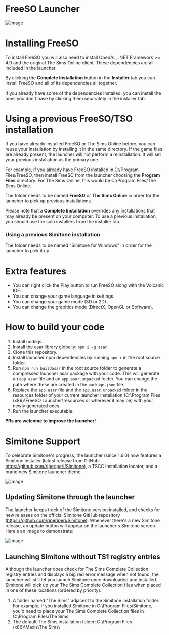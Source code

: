 # FreeSO Launcher

![image](https://i.imgur.com/su4ZDEm.png)

# Installing FreeSO
To install FreeSO you will also need to install OpenAL, .NET Framework >= 4.0 and the original The Sims Online client. These dependencies are all included in the launcher.

By clicking the **Complete Installation** button in the **Installer** tab you can install FreeSO and all of its dependencies all together.

If you already have some of the dependencies installed, you can install the ones you don't have by clicking them separately in the installer tab. 

# Using a previous FreeSO/TSO installation
If you have already installed FreeSO or The Sims Online before, you can reuse your installation by installing it in the same directory. If the game files are already present, the launcher will not perform a reinstallation. It will set your previous installation as the primary one.

For example, if you already have FreeSO installed in C:/Program Files/FreeSO, then install FreeSO from the launcher choosing the **Program Files** directory. For The Sims Online, this would be C:/Program Files/The Sims Online.

The folder needs to be named **FreeSO** or **The Sims Online** in order for the launcher to pick up previous installations.

Please note that a **Complete Installation** overrides any installations that may already be present on your computer. To use a previous installation, you should use the solo installers from the installer tab.

### Using a previous Simitone installation
The folder needs to be named "Simitone for Windows" in order for the launcher to pick it up.

# Extra features
* You can right click the Play button to run FreeSO along with the Volcanic IDE.
* You can change your game language in settings.
* You can change your game mode (3D or 2D).
* You can change the graphics mode (DirectX, OpenGL or Software).

# How to build your code
1. Install node.js.
2. Install the asar library globally: `npm i -g asar`.
3. Clone this repository.
4. Install launcher npm dependencies by running `npm i` in the root source folder.
5. Run `npm run buildasar` in the root source folder to generate a compressed launcher asar package with your code. This will generate an `app.asar` file and an `app.asar.unpacked` folder. You can change the path where these are created in the `package.json` file.
6. Replace the `app.asar` file and the `app.asar.unpacked` folder in the resources folder of your current launcher installation (C:\Program Files (x86)\FreeSO Launcher\resources or wherever it may be) with your newly generated ones.
7. Run the launcher executable.

**PRs are welcome to improve the launcher!**

# Simitone Support

To celebrate Simitone's progress, the launcher (since 1.6.0) now features a Simitone installer (latest release from GitHub: https://github.com/riperiperi/Simitone), a TSCC installation locator, and a brand new Simitone launcher theme.

![image](https://i.imgur.com/7p9VLBA.png)

## Updating Simitone through the launcher

The launcher keeps track of the Simitone version installed, and checks for new releases on the official Simitone GitHub repository (https://github.com/riperiperi/Simitone). Whenever there's a new Simitone release, an update button will appear on the launcher's Simitone screen. Here's an image to demonstrate:

![image](https://i.imgur.com/UrX8s45.png)

## Launching Simitone without TS1 registry entries

Although the launcher does check for The Sims Complete Collection registry entries and displays a big red error message when not found, the launcher will still let you launch Simitone once downloaded and installed.
Simitone will pick up your The Sims Complete Collection files when placed in one of these locations (ordered by priority):
1. A folder named "The Sims" adjacent to the Simitone installation folder. For example, if you installed Simitone in C:\Program Files\Simitone, you'd need to place your The Sims Complete Collection files in C:\Program Files\The Sims.
2. The default The Sims installation folder: C:\Program Files (x86)\Maxis\The Sims\


